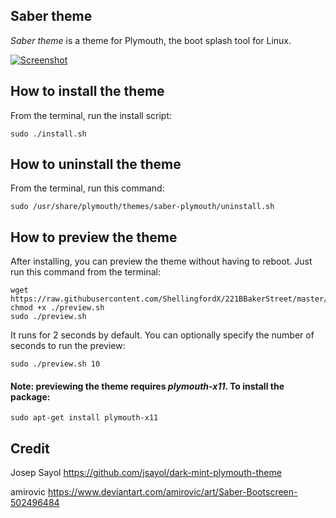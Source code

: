 ## Saber theme

*Saber theme* is a theme for Plymouth, the boot splash tool for Linux. 

[![Screenshot](https://i.imgur.com/XV5aJtF.png)](https://i.imgur.com/XV5aJtF.png)

## How to install the theme
From the terminal, run the install script:

    sudo ./install.sh

## How to uninstall the theme
From the terminal, run this command:

    sudo /usr/share/plymouth/themes/saber-plymouth/uninstall.sh

## How to preview the theme
After installing, you can preview the theme without having to reboot. Just run this command from the terminal:

    wget https://raw.githubusercontent.com/ShellingfordX/221BBakerStreet/master/Plymouth/preview.sh
    chmod +x ./preview.sh
    sudo ./preview.sh

It runs for 2 seconds by default. You can optionally specify the number of seconds to run the preview:

    sudo ./preview.sh 10

#### Note: previewing the theme requires *plymouth-x11*. To install the package:

    sudo apt-get install plymouth-x11


## Credit

Josep Sayol
https://github.com/jsayol/dark-mint-plymouth-theme

amirovic
https://www.deviantart.com/amirovic/art/Saber-Bootscreen-502496484
